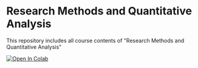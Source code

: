 # Research Methods and Quantitative Analysis

This repository includes all course contents of "Research Methods and Quantitative Analysis"



[![Open In Colab](https://colab.research.google.com/assets/colab-badge.svg)](https://colab.research.google.com/github/fredzett/rmqa/blob/master/01_Chapters/Session_2/Exercise_3_numpy.ipynb)
